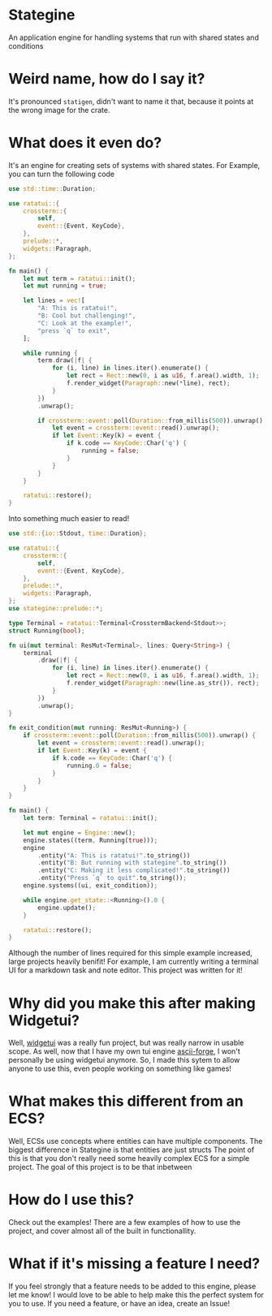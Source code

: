 # Stategine
An application engine for handling systems that run with shared states and conditions

# Weird name, how do I say it?
It's pronounced `statigen`, didn't want to name it that, because it points at the wrong image for the crate.

# What does it even do?
It's an engine for creating sets of systems with shared states.
For Example, you can turn the following code
```rust
use std::time::Duration;

use ratatui::{
    crossterm::{
        self,
        event::{Event, KeyCode},
    },
    prelude::*,
    widgets::Paragraph,
};

fn main() {
    let mut term = ratatui::init();
    let mut running = true;

    let lines = vec![
        "A: This is ratatui!",
        "B: Cool but challenging!",
        "C: Look at the example!",
        "press `q` to exit",
    ];

    while running {
        term.draw(|f| {
            for (i, line) in lines.iter().enumerate() {
                let rect = Rect::new(0, i as u16, f.area().width, 1);
                f.render_widget(Paragraph::new(*line), rect);
            }
        })
        .unwrap();

        if crossterm::event::poll(Duration::from_millis(500)).unwrap() {
            let event = crossterm::event::read().unwrap();
            if let Event::Key(k) = event {
                if k.code == KeyCode::Char('q') {
                    running = false;
                }
            }
        }
    }

    ratatui::restore();
}
```

Into something much easier to read!

```rust
use std::{io::Stdout, time::Duration};

use ratatui::{
    crossterm::{
        self,
        event::{Event, KeyCode},
    },
    prelude::*,
    widgets::Paragraph,
};
use stategine::prelude::*;

type Terminal = ratatui::Terminal<CrosstermBackend<Stdout>>;
struct Running(bool);

fn ui(mut terminal: ResMut<Terminal>, lines: Query<String>) {
    terminal
        .draw(|f| {
            for (i, line) in lines.iter().enumerate() {
                let rect = Rect::new(0, i as u16, f.area().width, 1);
                f.render_widget(Paragraph::new(line.as_str()), rect);
            }
        })
        .unwrap();
}

fn exit_condition(mut running: ResMut<Running>) {
    if crossterm::event::poll(Duration::from_millis(500)).unwrap() {
        let event = crossterm::event::read().unwrap();
        if let Event::Key(k) = event {
            if k.code == KeyCode::Char('q') {
                running.0 = false;
            }
        }
    }
}

fn main() {
    let term: Terminal = ratatui::init();

    let mut engine = Engine::new();
    engine.states((term, Running(true)));
    engine
        .entity("A: This is ratatui!".to_string())
        .entity("B: But running with stategine".to_string())
        .entity("C: Making it less complicated!".to_string())
        .entity("Press `q` to quit".to_string());
    engine.systems((ui, exit_condition));

    while engine.get_state::<Running>().0 {
        engine.update();
    }

    ratatui::restore();
}
```

Although the number of lines required for this simple example increased, large projects heavily benifit!
For example, I am currently writing a terminal UI for a markdown task and note editor. This project was written for it!

# Why did you make this after making Widgetui?
Well, [widgetui](https://github.com/TheEmeraldBee/widgetui) was a really fun project, but was really narrow in usable scope.
As well, now that I have my own tui engine [ascii-forge](https://github.com/TheEmeraldBee/ascii-forge),
I won't personally be using widgetui anymore. So, I made this sytem to allow anyone to use this, even people working on something like games!

# What makes this different from an ECS?
Well, ECSs use concepts where entities can have multiple components. The biggest difference in Stategine is that entities are just structs
The point of this is that you don't really need some heavily complex ECS for a simple project. The goal of this project is to be that inbetween

# How do I use this?
Check out the examples! There are a few examples of how to use the project, and cover almost all of the built in functionallity.

# What if it's missing a feature I need?
If you feel strongly that a feature needs to be added to this engine, please let me know! I would love to be able to help make this the perfect
system for you to use. If you need a feature, or have an idea, create an Issue!
